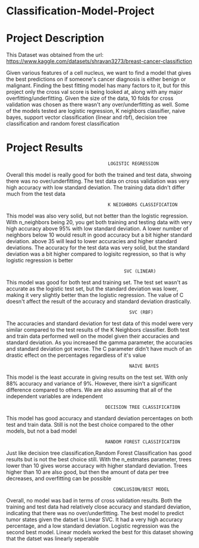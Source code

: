 # Classification-Model-Project

# Project Description
 This Dataset was obtained from the url: https://www.kaggle.com/datasets/shravan3273/breast-cancer-classifiction
 
 Given various features of a cell nucleus, we want to find a model that gives the best predictions on if someone's cancer 
 diagnosis is either benign or malignant. Finding the best fitting model has many factors to it, but for this project only the 
 cross val score is being looked at, along with any major overfitting/underfitting. Given the size of the data, 10 folds
for cross validation was chosen as there wasn't any over/underfitting as well. Some of the models tested are logistic
 regression, K neighbors classifier, naive bayes, support vector classification (linear and rbf), decision tree 
classification and random forest classification


# Project Results
                                          LOGISTIC REGRESSION
 Overall this model is really good for both the trained and test data, shwoing there was no over/underfitting. The test data
on cross validiation was very high accuracy with low standard deviation. The training data didn't differ much from the 
 test data
 
 
                                          K NEIGHBORS CLASSIFICATION
 This model was also very solid, but not better than the logistic regression. With n_neighbors being 20, you get both 
 training and testing data with very high accuracy above 95% with low standard deviation. A lower number of neighbors 
 below 10 would result in good accuracy but a bit higher standard deviation. above 35 will lead to lower accuracies and
 higher standard deviations. The accuracy for the test data was very solid, but the standard deviation was a bit higher
 compared to logisitc regression, so that is why logistic regression is better
 
                                                SVC (LINEAR) 
 This model was good for both test and training set. The test set wasn't as accurate as the logistic test set, but the 
standard deviation was lower, making it very slightly better than the logistic regression. The value of C doesn't 
affect the result of the accuracy and standard deviation drastically. 


                                                  SVC (RBF) 
 The accuracies and standard deviation for test data of this model were very similar compared to the test results of 
 the K Neighbors classifier. Both test and train data performed well on the model given their accuracies and standard
 deviation. As you increased the gamma parameter, the accuracies and standard deviation got worse. The C parameter
 didn't have much of an drastic effect on the percentages regardless of it's value
 
 
                                                  NAIVE BAYES
 This model is the least accurate in giving results on the test set. With only 88% accuracy and variance of 9%. However,
 there isin't a significant difference compared to others. We are also assuming that all of the independent variables
 are independent
 
 
                                         DECISION TREE CLASSIFICATION 
 This model has good accuracy and standard deviation percentages on both test and train data. Still is not the best choice
 compared to the other models, but not a bad model
 
 
                                         RANDOM FOREST CLASSIFICATION 
 Just like decision tree classification,Random Forest Classification has good results but is not the best choice still. 
 With the n_estmates parameter, trees lower than 10 gives worse accuracy with higher standard deviation. Trees higher
 than 10 are also good, but then the amount of data per tree decreases, and overfitting can be possible
 
 
                                            CONCLUSION/BEST MODEL
 Overall, no model was bad in terms of cross validation results. Both the training and test data had relatively close 
 accuracy and standard deviation, indicating that there was no over/underfitting. The best model to predict tumor states
given the datset is Linear SVC. It had a very high accuracy percentage, and a low standard deviation. Logistic regression
was the second best model. Linear models worked the best for this dataset showing that the datset was linearly seperable
